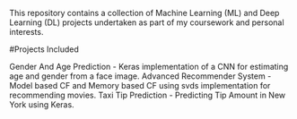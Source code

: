 This repository contains a collection of Machine Learning (ML) and Deep Learning (DL) projects undertaken as part of my coursework and personal interests.

#Projects Included

Gender And Age Prediction -  Keras implementation of a CNN for estimating age and gender from a face image.
Advanced Recommender System - Model based CF and Memory based CF using svds implementation for recommending movies.
Taxi Tip Prediction - Predicting Tip Amount in New York using Keras.
